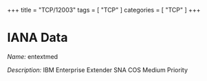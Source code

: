 +++
title = "TCP/12003"
tags = [ "TCP" ]
categories = [ "TCP" ]
+++

# IANA Data

_Name:_ entextmed

_Description:_ IBM Enterprise Extender SNA COS Medium Priority

